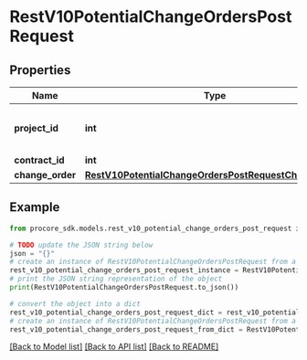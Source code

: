 # RestV10PotentialChangeOrdersPostRequest


## Properties

Name | Type | Description | Notes
------------ | ------------- | ------------- | -------------
**project_id** | **int** | Unique identifier for the project. | 
**contract_id** | **int** | Contract ID | 
**change_order** | [**RestV10PotentialChangeOrdersPostRequestChangeOrder**](RestV10PotentialChangeOrdersPostRequestChangeOrder.md) |  | 

## Example

```python
from procore_sdk.models.rest_v10_potential_change_orders_post_request import RestV10PotentialChangeOrdersPostRequest

# TODO update the JSON string below
json = "{}"
# create an instance of RestV10PotentialChangeOrdersPostRequest from a JSON string
rest_v10_potential_change_orders_post_request_instance = RestV10PotentialChangeOrdersPostRequest.from_json(json)
# print the JSON string representation of the object
print(RestV10PotentialChangeOrdersPostRequest.to_json())

# convert the object into a dict
rest_v10_potential_change_orders_post_request_dict = rest_v10_potential_change_orders_post_request_instance.to_dict()
# create an instance of RestV10PotentialChangeOrdersPostRequest from a dict
rest_v10_potential_change_orders_post_request_from_dict = RestV10PotentialChangeOrdersPostRequest.from_dict(rest_v10_potential_change_orders_post_request_dict)
```
[[Back to Model list]](../README.md#documentation-for-models) [[Back to API list]](../README.md#documentation-for-api-endpoints) [[Back to README]](../README.md)


